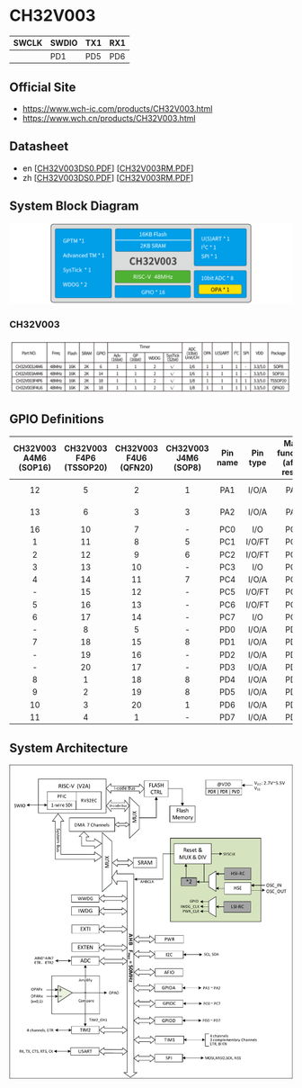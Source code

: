 # CH32V003

| SWCLK | SWDIO | TX1 | RX1  |
|-------|-------|-----|------|
|       | PD1   | PD5 | PD6  |

## Official Site
- https://www.wch-ic.com/products/CH32V003.html
- https://www.wch.cn/products/CH32V003.html

## Datasheet
- en [[CH32V003DS0.PDF](https://ch32-riscv-ug.github.io/CH32V003/datasheet_en/CH32V003DS0.PDF)] [[CH32V003RM.PDF](https://ch32-riscv-ug.github.io/CH32V003/datasheet_en/CH32V003RM.PDF)]
- zh [[CH32V003DS0.PDF](https://ch32-riscv-ug.github.io/CH32V003/datasheet_zh/CH32V003DS0.PDF)] [[CH32V003RM.PDF](https://ch32-riscv-ug.github.io/CH32V003/datasheet_zh/CH32V003RM.PDF)]

## System Block Diagram
<img src="image/system_CH32V003.png" />

### CH32V003
<img src="image/product_CH32V003.jpg" />

## GPIO Definitions
<table>
    <thead>
        <tr>
            <th>CH32V003<br>A4M6<br>(SOP16)</th>
            <th>CH32V003<br>F4P6<br>(TSSOP20)</th>
            <th>CH32V003<br>F4U6<br>(QFN20)</th>
            <th>CH32V003<br>J4M6<br>(SOP8)</th>
            <th>Pin name</th>
            <th>Pin type</th>
            <th>Main function<br>(after reset)</th>
            <th>Note</th>
        </tr>
    </thead>
    <tbody align="center">
        <tr>
            <td>12</td>
            <td>5</td>
            <td>2</td>
            <td>1</td>
            <td>PA1</td>
            <td>I/O/A</td>
            <td>PA1</td>
            <td>not available</td>
        </tr>
        <tr>
            <td>13</td>
            <td>6</td>
            <td>3</td>
            <td>3</td>
            <td>PA2</td>
            <td>I/O/A</td>
            <td>PA2</td>
            <td>not available</td>
        </tr>
        <tr>
            <td>16</td>
            <td>10</td>
            <td>7</td>
            <td>-</td>
            <td>PC0</td>
            <td>I/O</td>
            <td>PC0</td>
            <td></td>
        </tr>
        <tr>
            <td>1</td>
            <td>11</td>
            <td>8</td>
            <td>5</td>
            <td>PC1</td>
            <td>I/O/FT</td>
            <td>PC1</td>
            <td></td>
        </tr>
        <tr>
            <td>2</td>
            <td>12</td>
            <td>9</td>
            <td>6</td>
            <td>PC2</td>
            <td>I/O/FT</td>
            <td>PC2</td>
            <td></td>
        </tr>
        <tr>
            <td>3</td>
            <td>13</td>
            <td>10</td>
            <td>-</td>
            <td>PC3</td>
            <td>I/O</td>
            <td>PC3</td>
            <td></td>
        </tr>
        <tr>
            <td>4</td>
            <td>14</td>
            <td>11</td>
            <td>7</td>
            <td>PC4</td>
            <td>I/O/A</td>
            <td>PC4</td>
            <td></td>
        </tr>
        <tr>
            <td>-</td>
            <td>15</td>
            <td>12</td>
            <td>-</td>
            <td>PC5</td>
            <td>I/O/FT</td>
            <td>PC5</td>
            <td></td>
        </tr>
        <tr>
            <td>5</td>
            <td>16</td>
            <td>13</td>
            <td>-</td>
            <td>PC6</td>
            <td>I/O/FT</td>
            <td>PC6</td>
            <td></td>
        </tr>
        <tr>
            <td>6</td>
            <td>17</td>
            <td>14</td>
            <td>-</td>
            <td>PC7</td>
            <td>I/O</td>
            <td>PC7</td>
            <td></td>
        </tr>
        <tr>
            <td>-</td>
            <td>8</td>
            <td>5</td>
            <td>-</td>
            <td>PD0</td>
            <td>I/O/A</td>
            <td>PD0</td>
            <td></td>
        </tr>
        <tr>
            <td>7</td>
            <td>18</td>
            <td>15</td>
            <td>8</td>
            <td>PD1</td>
            <td>I/O/A</td>
            <td>PD1</td>
            <td>SWDIO</td>
        </tr>
        <tr>
            <td>-</td>
            <td>19</td>
            <td>16</td>
            <td>-</td>
            <td>PD2</td>
            <td>I/O/A</td>
            <td>PD2</td>
            <td></td>
        </tr>
        <tr>
            <td>-</td>
            <td>20</td>
            <td>17</td>
            <td>-</td>
            <td>PD3</td>
            <td>I/O/A</td>
            <td>PD3</td>
            <td></td>
        </tr>
        <tr>
            <td>8</td>
            <td>1</td>
            <td>18</td>
            <td>8</td>
            <td>PD4</td>
            <td>I/O/A</td>
            <td>PD4</td>
            <td></td>
        </tr>
        <tr>
            <td>9</td>
            <td>2</td>
            <td>19</td>
            <td>8</td>
            <td>PD5</td>
            <td>I/O/A</td>
            <td>PD5</td>
            <td>TX1</td>
        </tr>
        <tr>
            <td>10</td>
            <td>3</td>
            <td>20</td>
            <td>1</td>
            <td>PD6</td>
            <td>I/O/A</td>
            <td>PD6</td>
            <td>RX1</td>
        </tr>
        <tr>
            <td>11</td>
            <td>4</td>
            <td>1</td>
            <td>-</td>
            <td>PD7</td>
            <td>I/O/A</td>
            <td>PD7</td>
            <td></td>
        </tr>
    </tbody>
</table>

## System Architecture
<img src="image/architecture_CH32V003.png" />
